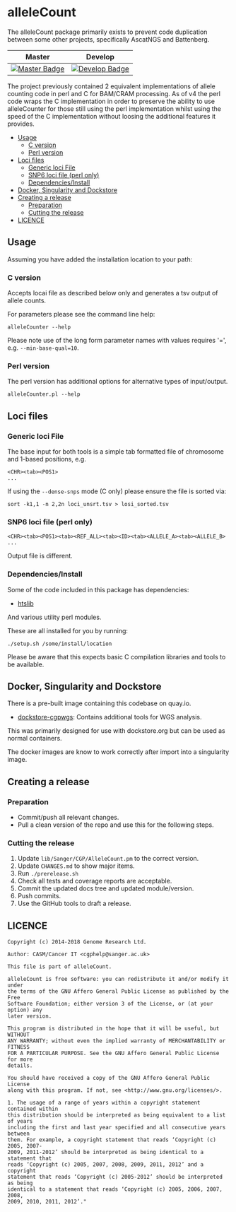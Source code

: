 # alleleCount

The alleleCount package primarily exists to prevent code duplication between some other projects,
specifically AscatNGS and Battenberg.

| Master                                        | Develop                                         |
| --------------------------------------------- | ----------------------------------------------- |
| [![Master Badge][travis-master]][travis-base] | [![Develop Badge][travis-develop]][travis-base] |

The project previously contained 2 equivalent implementations of allele counting code in perl and C
for BAM/CRAM processing.  As of v4 the perl code wraps the C implementation in order to preserve the
ability to use alleleCounter for those still using the perl implementation whilst using the speed of
the C implementation without loosing the additional features it provides.

<!-- TOC depthFrom:2 depthTo:6 withLinks:1 updateOnSave:1 orderedList:0 -->

- [Usage](#usage)
	- [C version](#c-version)
	- [Perl version](#perl-version)
- [Loci files](#loci-files)
	- [Generic loci File](#generic-loci-file)
	- [SNP6 loci file (perl only)](#snp6-loci-file-perl-only)
	- [Dependencies/Install](#dependenciesinstall)
- [Docker, Singularity and Dockstore](#docker-singularity-and-dockstore)
- [Creating a release](#creating-a-release)
	- [Preparation](#preparation)
	- [Cutting the release](#cutting-the-release)
- [LICENCE](#licence)

<!-- /TOC -->

## Usage

Assuming you have added the installation location to your path:

### C version

Accepts locai file as described below only and generates a tsv output of allele counts.

For parameters please see the command line help:

```
alleleCounter --help
```

Please note use of the long form parameter names with values requires '=', e.g. `--min-base-qual=10`.

### Perl version

The perl version has additional options for alternative types of input/output.

```
alleleCounter.pl --help
```

## Loci files

### Generic loci File

The base input for both tools is a simple tab formatted file of chromosome and 1-based positions, e.g.

```
<CHR><tab><POS1>
...
```

If using the `--dense-snps` mode (C only) please ensure the file is sorted via:

```
sort -k1,1 -n 2,2n loci_unsrt.tsv > losi_sorted.tsv
```

### SNP6 loci file (perl only)

```
<CHR><tab><POS1><tab><REF_ALL><tab><ID><tab><ALLELE_A><tab><ALLELE_B>
...
```

Output file is different.

### Dependencies/Install

Some of the code included in this package has dependencies:

* [htslib](https://github.com/samtools/htslib)

And various utility perl modules.

These are all installed for you by running:

    ./setup.sh /some/install/location

Please be aware that this expects basic C compilation libraries and tools to be available.

## Docker, Singularity and Dockstore

There is a pre-built image containing this codebase on quay.io.

* [dockstore-cgpwgs][ds-cgpwgs-git]: Contains additional tools for WGS analysis.

This was primarily designed for use with dockstore.org but can be used as normal containers.

The docker images are know to work correctly after import into a singularity image.

## Creating a release

### Preparation

* Commit/push all relevant changes.
* Pull a clean version of the repo and use this for the following steps.

### Cutting the release

1. Update `lib/Sanger/CGP/AlleleCount.pm` to the correct version.
1. Update `CHANGES.md` to show major items.
1. Run `./prerelease.sh`
1. Check all tests and coverage reports are acceptable.
1. Commit the updated docs tree and updated module/version.
1. Push commits.
1. Use the GitHub tools to draft a release.

## LICENCE

```
Copyright (c) 2014-2018 Genome Research Ltd.

Author: CASM/Cancer IT <cgphelp@sanger.ac.uk>

This file is part of alleleCount.

alleleCount is free software: you can redistribute it and/or modify it under
the terms of the GNU Affero General Public License as published by the Free
Software Foundation; either version 3 of the License, or (at your option) any
later version.

This program is distributed in the hope that it will be useful, but WITHOUT
ANY WARRANTY; without even the implied warranty of MERCHANTABILITY or FITNESS
FOR A PARTICULAR PURPOSE. See the GNU Affero General Public License for more
details.

You should have received a copy of the GNU Affero General Public License
along with this program. If not, see <http://www.gnu.org/licenses/>.

1. The usage of a range of years within a copyright statement contained within
this distribution should be interpreted as being equivalent to a list of years
including the first and last year specified and all consecutive years between
them. For example, a copyright statement that reads ‘Copyright (c) 2005, 2007-
2009, 2011-2012’ should be interpreted as being identical to a statement that
reads ‘Copyright (c) 2005, 2007, 2008, 2009, 2011, 2012’ and a copyright
statement that reads ‘Copyright (c) 2005-2012’ should be interpreted as being
identical to a statement that reads ‘Copyright (c) 2005, 2006, 2007, 2008,
2009, 2010, 2011, 2012’."
```

<!-- Travis -->
[travis-base]: https://travis-ci.org/cancerit/alleleCount
[travis-master]: https://travis-ci.org/cancerit/alleleCount.svg?branch=master
[travis-develop]: https://travis-ci.org/cancerit/alleleCount.svg?branch=dev

<!-- refs -->
[ds-cgpwgs-git]: https://github.com/cancerit/dockstore-cgpwgs
